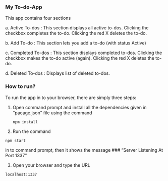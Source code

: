 
### My To-do-App

This app contains four sections


a. Active To-dos : This section displays all active to-dos. Clicking the checkbox completes the to-do. Clicking the red X deletes the to-do.


b.	Add To-do : This section lets you add a to-do (with status Active)


c.	Completed To-dos : This section displays completed to-dos. Clicking the checkbox makes the to-do active (again). Clicking the red X deletes the to-do.


d.	Deleted To-dos : Displays list of deleted to-dos.


### How to run?


To run the app in to your browser, there are simply three steps:


1.	Open command prompt and install all the dependencies given in “pacage.json” file using the command 

    ```
    npm install
    ```


2.	Run the command 
```
npm start
```
in to command prompt, then it shows the message ### “Server Listening At Port 1337”


3.	Open your browser and type the URL 
```
localhost:1337
```
